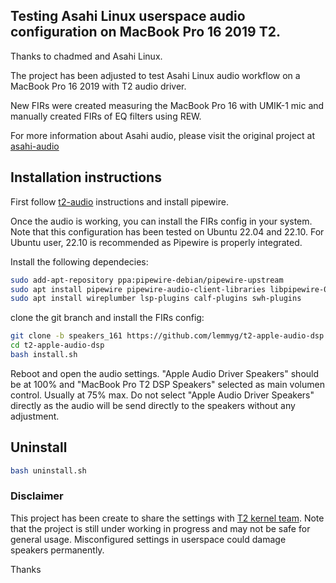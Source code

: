 ## Testing Asahi Linux userspace audio configuration on  MacBook Pro 16 2019 T2.

Thanks to chadmed and Asahi Linux.

The project has been adjusted to test Asahi Linux audio workflow on a MacBook Pro 16 2019 with T2 audio driver.

New FIRs were created measuring the MacBook Pro 16 with UMIK-1 mic and manually created FIRs of EQ filters using REW.

For more information about Asahi audio, please visit the original project at [asahi-audio](https://github.com/chadmed/asahi-audio)

## Installation instructions

First follow [t2-audio](https://wiki.t2linux.org/guides/audio-config) instructions and install pipewire.

Once the audio is working, you can install the FIRs config in your system.
Note that this configuration has been tested on Ubuntu 22.04 and 22.10. 
For Ubuntu user, 22.10 is recommended as Pipewire is properly integrated.

Install the following dependecies:

```sh
sudo add-apt-repository ppa:pipewire-debian/pipewire-upstream
sudo apt install pipewire pipewire-audio-client-libraries libpipewire-0.3-modules libspa-0.2-{bluetooth,jack,modules} pipewire{,-{audio-client-libraries,pulse,bin,tests}}
sudo apt install wireplumber lsp-plugins calf-plugins swh-plugins
```
clone the git branch and install the FIRs config:

```sh
git clone -b speakers_161 https://github.com/lemmyg/t2-apple-audio-dsp.git
cd t2-apple-audio-dsp
bash install.sh
```
Reboot and open the audio settings.
"Apple Audio Driver Speakers" should be at 100% and "MacBook Pro T2 DSP Speakers" selected as main volumen control. Usually at 75% max.
Do not select "Apple Audio Driver Speakers" directly as the audio will be send directly to the speakers without any adjustment.

## Uninstall
```sh
bash uninstall.sh
```


### Disclaimer
This project has been create to share the settings with [T2 kernel team](https://wiki.t2linux.org/). Note that the project is still under working in progress and may not be safe for general usage. Misconfigured settings in userspace could damage speakers permanently.

Thanks
